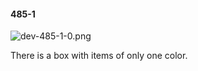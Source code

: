 #### 485-1
![dev-485-1-0.png](https://github.com/lil-lab/nlvr/raw/master/nlvr/dev/images/0/dev-485-1-0.png "dev-485-1-0.png")

There is a box with items of only one color.